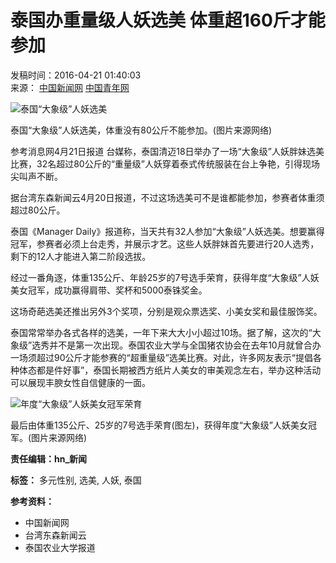 # 泰国办重量级人妖选美 体重超160斤才能参加

发稿时间：2016-04-21 01:40:03  
来源： [中国新闻网](http://www.chinanews.com/gj/2016/04-21/7842024.shtml) [中国青年网](http://www.youth.cn)

![泰国“大象级”人妖选美](./W020160421059717338956.jpg)

泰国“大象级”人妖选美，体重没有80公斤不能参加。(图片来源网络)

参考消息网4月21日报道 台媒称，泰国清迈18日举办了一场“大象级”人妖胖妹选美比赛，32名超过80公斤的“重量级”人妖穿着泰式传统服装在台上争艳，引得现场尖叫声不断。

据台湾东森新闻云4月20日报道，不过这场选美可不是谁都能参加，参赛者体重须超过80公斤。

泰国《Manager Daily》报道称，当天共有32人参加“大象级”人妖选美。想要赢得冠军，参赛者必须上台走秀，并展示才艺。这些人妖胖妹首先要进行20人选秀，剩下的12人才能进入第二阶段选拔。

经过一番角逐，体重135公斤、年龄25岁的7号选手荣育，获得年度“大象级”人妖美女冠军，成功赢得肩带、奖杯和5000泰铢奖金。

这场奇葩选美还推出另外3个奖项，分别是观众票选奖、小美女奖和最佳服饰奖。

泰国常常举办各式各样的选美，一年下来大大小小超过10场。据了解，这次的“大象级”选秀并不是第一次出现。泰国农业大学与全国猪农协会在去年10月就曾合办一场须超过90公斤才能参赛的“超重量级”选美比赛。对此，许多网友表示“提倡各种体态都是件好事”，泰国长期被西方纸片人美女的审美观念左右，举办这种活动可以展现丰腴女性自信健康的一面。

![年度“大象级”人妖美女冠军荣育](./W020160421059718040628.jpg)

最后由体重135公斤、25岁的7号选手荣育(图左)，获得年度“大象级”人妖美女冠军。(图片来源网络)

**责任编辑：hn_新闻**

**标签：** 多元性别, 选美, 人妖, 泰国

**参考资料：** 
- 中国新闻网
- 台湾东森新闻云
- 泰国农业大学报道